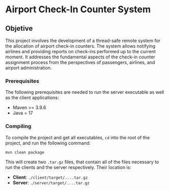 # Airport Check-In Counter System

## Objetive

This project involves the development of a thread-safe remote system for the allocation of airport check-in counters. The system allows notifying airlines and providing reports on check-ins performed up to the current moment. It addresses the fundamental aspects of the check-in counter assignment process from the perspectives of passengers, airlines, and airport administration.

### Prerequisites

The following prerequisites are needed to run the server executable as well as the client applications:
- Maven >= 3.9.6
- Java = 17

### Compiling

To compile the project and get all executables, `cd` into the root of the project, and run the following command:

```Bash
mvn clean package
```

This will create two `.tar.gz` files, that contain all of the files necessary to run the clients and the server respectively.  Their location is:
* **Client**: `./client/target/....tar.gz`
* **Server**: `./server/target/....tar.gz`

### 
